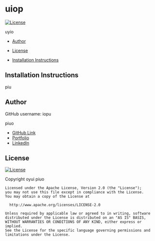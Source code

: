 # uiop
  [![License](https://img.shields.io/badge/License-Apache%202.0-blue.svg)](https://opensource.org/licenses/Apache-2.0)

  uyio


* [Author](#author)
* [License](#license)
  
* [Installation Instructions](#installation-instructions)
      
## Installation Instructions
      
piu

## Author 
  GitHub username: iopu
  

  piuo


  - [GitHub Link](iuop)
  - [Portfolio](uyio)
  - [LinkedIn](uiyo)


## License
  [![License](https://img.shields.io/badge/License-Apache%202.0-blue.svg)](https://opensource.org/licenses/Apache-2.0)
  
   Copyright oyui piuo

    Licensed under the Apache License, Version 2.0 (the "License");
    you may not use this file except in compliance with the License.
    You may obtain a copy of the License at
 
      http://www.apache.org/licenses/LICENSE-2.0
 
    Unless required by applicable law or agreed to in writing, software
    distributed under the License is distributed on an "AS IS" BASIS,
    WITHOUT WARRANTIES OR CONDITIONS OF ANY KIND, either express or implied.
    See the License for the specific language governing permissions and
    limitations under the License.


